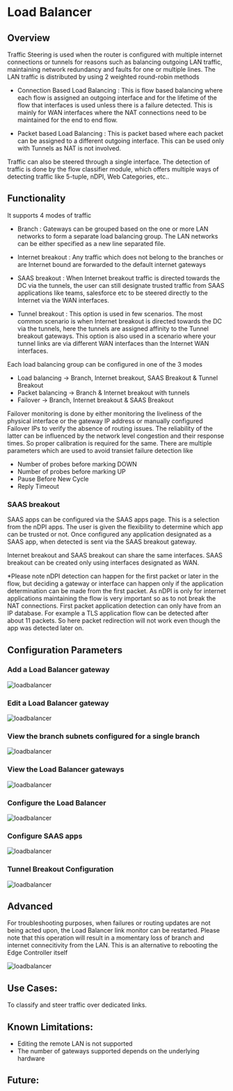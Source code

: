 # Load Balancer

## Overview 

Traffic Steering is used when the router is configured with multiple internet connections or tunnels for reasons such as balancing outgoing LAN traffic, maintaining network redundancy and faults for one or multiple lines. The LAN traffic is distributed by using 2 weighted round-robin methods

- Connection Based Load Balancing : This is flow based balancing where each flow is assigned an outgoing interface and for the lifetime of the flow that interfaces is used unless there is a failure detected. This is mainly for WAN interfaces where the NAT connections need to be maintained for the end to end flow.

- Packet based Load Balancing : This is packet based where each packet can be assigned to a different outgoing interface. This can be used only with Tunnels as NAT is not involved.

Traffic can also be steered through a single interface. The detection of traffic is done by the flow classifier module, which offers multiple ways of detecting traffic like 5-tuple, nDPI, Web Categories, etc..

## Functionality

It supports 4 modes of traffic

- Branch : Gateways can be grouped based on the one or more LAN networks to form a separate load balancing group. The LAN networks can be either specified as a new line separated file.

- Internet breakout : Any traffic which does not belong to the branches or are Internet bound are forwarded to the default internet gateways

- SAAS breakout : When Internet breakout traffic is directed towards the DC via the tunnels, the user can still designate trusted traffic from SAAS applications like teams, salesforce etc to be steered directly to the Internet via the WAN interfaces. 

- Tunnel breakout : This option is used in few scenarios. The most common scenario is when Internet breakout is directed towards the DC via the tunnels, here the tunnels are assigned affinity to the Tunnel breakout gateways. This option is also used in a scenario where your tunnel links are via different WAN interfaces than the Internet WAN interfaces.

Each load balancing group can be configured in one of the 3 modes

- Load balancing ->  Branch, Internet breakout, SAAS Breakout & Tunnel Breakout
- Packet balancing -> Branch & Internet breakout with tunnels
- Failover -> Branch, Internet breakout & SAAS Breakout
 
Failover monitoring is done by either monitoring the liveliness of the physical interface or the gateway IP address or manually configured Failover IPs to verify the absence of routing issues. The reliability of the latter can be influenced by the network level congestion and their response times. So proper calibration is required for the same. There are multiple parameters which are used to avoid transiet failure detection like 

- Number of probes before marking DOWN
- Number of probes before marking UP
- Pause Before New Cycle
- Reply Timeout

### SAAS breakout

SAAS apps can be configured via the SAAS apps page. This is a selection from the nDPI apps. The user is given the flexibility to determine which app can be trusted or not. Once configured any application designated as a SAAS app, when detected is sent via the SAAS breakout gateway. 

Internet breakout and SAAS breakout can share the same interfaces. SAAS breakout can be created only using interfaces designated as WAN.

*Please note nDPI detection can happen for the first packet or later in the flow, but deciding a gateway or interface can happen only if the application determination can be made from the first packet. As nDPI is only for internet applications maintaining the flow is very important so as to not break the NAT connections. First packet application detection can only have from an IP database. For example a TLS application flow can be detected after about 11 packets. So here packet redirection will not work even though the app was detected later on. 


## Configuration Parameters

### Add a Load Balancer gateway

![loadbalancer](images/LoadBalancerAddGateway.png)

### Edit a Load Balancer gateway
![loadbalancer](images/LoadBalancerEditGateway.png)

### View the branch subnets configured for a single branch

![loadbalancer](images/LoadBalancerViewBranchSubnets.png)

### View the Load Balancer gateways

![loadbalancer](images/LoadBalancerGateways.png)

### Configure the Load Balancer

![loadbalancer](images/LoadBalancerConfigure.png)

### Configure SAAS apps

![loadbalancer](images/SAASApps.png)

### Tunnel Breakout Configuration

![loadbalancer](images/TunnelBreakout.png)

## Advanced

For troubleshooting purposes, when failures or routing updates are not being acted upon, the Load Balancer link monitor can be restarted. Please note that this operation will result in a momentary loss of branch and internet connecitivity from the LAN. This is an alternative to rebooting the Edge Controller itself

![loadbalancer](images/Advanced.png)

## Use Cases:

To classify and steer traffic over dedicated links.

## Known Limitations:

- Editing the remote LAN is not supported
- The number of gateways supported depends on the underlying hardware

## Future:










 
